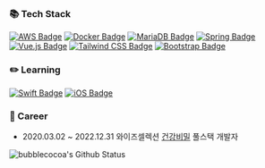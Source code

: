 <!--
**bubblecocoa/bubblecocoa** is a ✨ _special_ ✨ repository because its `README.md` (this file) appears on your GitHub profile.

Here are some ideas to get you started:

- 🔭 I’m currently working on ...
- 🌱 I’m currently learning ...
- 👯 I’m looking to collaborate on ...
- 🤔 I’m looking for help with ...
- 💬 Ask me about ...
- 📫 How to reach me: ...
- 😄 Pronouns: ...
- ⚡ Fun fact: ...
-->

### 📚 Tech Stack
[![AWS Badge](https://img.shields.io/badge/AWS-232F3E?style=flat-square&logo=amazon-aws&logoColor=white)](https://aws.amazon.com/)
[![Docker Badge](https://img.shields.io/badge/Docker-2496ED?style=flat-square&logo=docker&logoColor=white)](https://www.docker.com/)
[![MariaDB Badge](https://img.shields.io/badge/MariaDB-003545?style=flat-square&logo=mariadb&logoColor=white)](https://mariadb.org/)
[![Spring Badge](https://img.shields.io/badge/Spring-6DB33F?style=flat-square&logo=spring&logoColor=white)](https://spring.io/)
[![Vue.js Badge](https://img.shields.io/badge/Vue.js-4FC08D?style=flat-square&logo=vue.js&logoColor=white)](https://vuejs.org/)
[![Tailwind CSS Badge](https://img.shields.io/badge/Tailwind_CSS-06B6D4?style=flat-square&logo=tailwind-css&logoColor=white)](https://tailwindcss.com/)
[![Bootstrap Badge](https://img.shields.io/badge/Bootstrap-7952B3?style=flat-square&logo=bootstrap&logoColor=white)](https://getbootstrap.com/)

### ✏️ Learning
[![Swift Badge](https://img.shields.io/badge/Swift-F05138?style=flat-square&logo=swift&logoColor=white)](https://developer.apple.com/swift/)
[![iOS Badge](https://img.shields.io/badge/iOS-000000?style=flat-square&logo=apple&logoColor=white)](https://www.apple.com/ios/)

### 🏢 Career
- 2020.03.02 ~ 2022.12.31 와이즈셀렉션 [건강비밀](https://www.vimeal.co.kr) 풀스택 개발자

![bubblecocoa's Github Status](https://github-readme-stats.vercel.app/api?username=bubblecocoa&show_icons=true&count_private=true)
